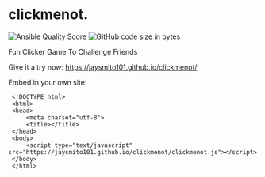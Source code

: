 # clickmenot. 

![Ansible Quality Score](https://img.shields.io/ansible/quality/432) ![GitHub code size in bytes](https://img.shields.io/github/languages/code-size/Jaysmito101/clickmenot)

Fun Clicker Game To Challenge Friends


Give it a try now: https://jaysmito101.github.io/clickmenot/


Embed in your own site:

     <!DOCTYPE html>
     <html>
     <head>
	     <meta charset="utf-8">
	     <title></title>
     </head>
     <body>
	     <script type="text/javascript" src="https://jaysmito101.github.io/clickmenot/clickmenot.js"></script>
     </body>
     </html>
